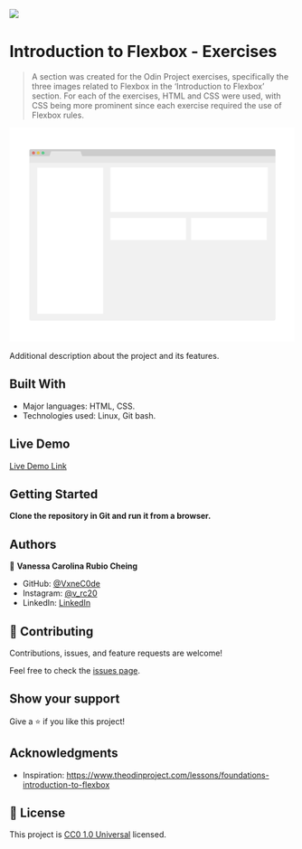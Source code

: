 ![](https://img.shields.io/badge/Uneweb-blue)

# Introduction to Flexbox - Exercises

> A section was created for the Odin Project exercises, specifically the three images related to Flexbox in the ‘Introduction to Flexbox’ section. For each of the exercises, HTML and CSS were used, with CSS being more prominent since each exercise required the use of Flexbox rules.

![screenshot](./app_screenshot.png)

Additional description about the project and its features.

## Built With

- Major languages: HTML, CSS.
- Technologies used: Linux, Git bash.

## Live Demo

[Live Demo Link](https://vxnec0de.github.io/introduction_to_flexbox/)


## Getting Started

**Clone the repository in Git and run it from a browser.**

## Authors

👤 **Vanessa Carolina Rubio Cheing**

- GitHub: [@VxneC0de](https://github.com/VxneC0de)
- Instagram: [@v_rc20](https://www.instagram.com/v_rc20/)
- LinkedIn: [LinkedIn](https://www.linkedin.com/in/vanessa-rubio-7b7492293/)


## 🤝 Contributing

Contributions, issues, and feature requests are welcome!

Feel free to check the [issues page](https://github.com/VxneC0de/introduction_to_flexbox/issues).

## Show your support

Give a ⭐️ if you like this project!

## Acknowledgments

- Inspiration: https://www.theodinproject.com/lessons/foundations-introduction-to-flexbox

## 📝 License

This project is [CC0 1.0 Universal](LICENSE) licensed.